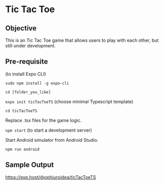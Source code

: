 #  Tic Tac Toe

## Objective

This is an Tic Tac Toe game that allows users to play with each other, but still under development.

## Pre-requisite


(to install Expo CLI)

`sudo npm install -g expo-cli`

`cd [folder_you_like]`

`expo init ticTacToeTS` (choose minimal Typescript template)

`cd ticTacToeTS`

Replace .tsx files for the game logic.

`npm start` (to start a development server)

Start Android simulator from Android Studio.

`npm run android`

## Sample Output

https://exp.host/@ophiuroidea/ticTacToeTS
